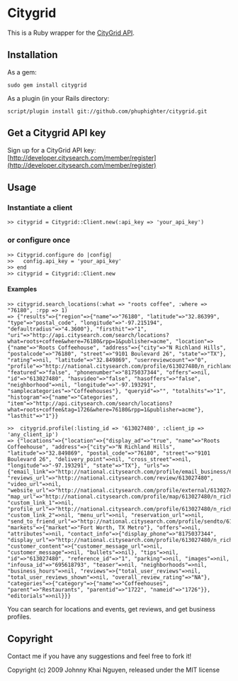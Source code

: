 # Citygrid

This is a Ruby wrapper for the [CityGrid API](http://developer.citysearch.com/home).

## Installation

As a gem:

    sudo gem install citygrid

As a plugin (in your Rails directory:

    script/plugin install git://github.com/phuphighter/citygrid.git
    
## Get a Citygrid API key

Sign up for a CityGrid API key: [http://developer.citysearch.com/member/register](http://developer.citysearch.com/member/register)
    
## Usage

### Instantiate a client

    >> citygrid = Citygrid::Client.new(:api_key => 'your_api_key')
    
### or configure once

    >> Citygrid.configure do |config|
    >>   config.api_key = 'your_api_key'
    >> end
    >> citygrid = Citygrid::Client.new
    
#### Examples

    >> citygrid.search_locations(:what => "roots coffee", :where => "76180", :rpp => 1)
    => {"results"=>{"region"=>{"name"=>"76180", "latitude"=>"32.86399", "type"=>"postal_code", "longitude"=>"-97.215194", "defaultradius"=>"4.3600"}, "firsthit"=>"1", "uri"=>"http://api.citysearch.com/search/locations?what=roots+coffee&where=76180&rpp=1&publisher=acme", "location"=>{"name"=>"Roots Coffeehouse", "address"=>{"city"=>"N Richland Hills", "postalcode"=>"76180", "street"=>"9101 Boulevard 26", "state"=>"TX"}, "rating"=>nil, "latitude"=>"32.849869", "userreviewcount"=>"0", "profile"=>"http://national.citysearch.com/profile/613027480/n_richland_hills_tx/roots_coffeehouse.html", "featured"=>"false", "phonenumber"=>"8175037344", "offers"=>nil, "id"=>"613027480", "hasvideo"=>"false", "hasoffers"=>"false", "neighborhood"=>nil, "longitude"=>"-97.193291", "samplecategories"=>"Coffeehouses"}, "queryid"=>"", "totalhits"=>"1", "histogram"=>{"name"=>"Categories", "item"=>"http://api.citysearch.com/search/locations?what=roots+coffee&tag=1726&where=76180&rpp=1&publisher=acme"}, "lasthit"=>"1"}}
    
    >>  citygrid.profile(:listing_id => '613027480', :client_ip => 'any_client_ip')
    => {"locations"=>{"location"=>{"display_ad"=>"true", "name"=>"Roots Coffeehouse", "address"=>{"city"=>"N Richland Hills", "latitude"=>"32.849869", "postal_code"=>"76180", "street"=>"9101 Boulevard 26", "delivery_point"=>nil, "cross_street"=>nil, "longitude"=>"-97.193291", "state"=>"TX"}, "urls"=>{"email_link"=>"http://national.citysearch.com/profile/email_business/613027480/n_richland_hills_tx/roots_coffeehouse.html", "reviews_url"=>"http://national.citysearch.com/review/613027480", "video_url"=>nil, "website_url"=>"http://national.citysearch.com/profile/external/613027480/n_richland_hills_tx/roots_coffeehouse.html", "map_url"=>"http://national.citysearch.com/profile/map/613027480/n_richland_hills_tx/roots_coffeehouse.html", "custom_link_1"=>nil, "profile_url"=>"http://national.citysearch.com/profile/613027480/n_richland_hills_tx/roots_coffeehouse.html", "custom_link_2"=>nil, "menu_url"=>nil, "reservation_url"=>nil, "send_to_friend_url"=>"http://national.citysearch.com/profile/sendto/613027480/n_richland_hills_tx/roots_coffeehouse.html"}, "markets"=>{"market"=>"Fort Worth, TX Metro"}, "offers"=>nil, "attributes"=>nil, "contact_info"=>{"display_phone"=>"8175037344", "display_url"=>"http://national.citysearch.com/profile/613027480/n_richland_hills_tx/roots_coffeehouse.html"}, "customer_content"=>{"customer_message_url"=>nil, "customer_message"=>nil, "bullets"=>nil}, "tips"=>nil, "id"=>"613027480", "reference_id"=>"1", "parking"=>nil, "images"=>nil, "infousa_id"=>"695618793", "teaser"=>nil, "neighborhoods"=>nil, "business_hours"=>nil, "reviews"=>{"total_user_reviews"=>nil, "total_user_reviews_shown"=>nil, "overall_review_rating"=>"NA"}, "categories"=>{"category"=>{"name"=>"Coffeehouses", "parent"=>"Restaurants", "parentid"=>"1722", "nameid"=>"1726"}}, "editorials"=>nil}}}
    
You can search for locations and events, get reviews, and get business profiles.

## Copyright

Contact me if you have any suggestions and feel free to fork it!

Copyright (c) 2009 Johnny Khai Nguyen, released under the MIT license
